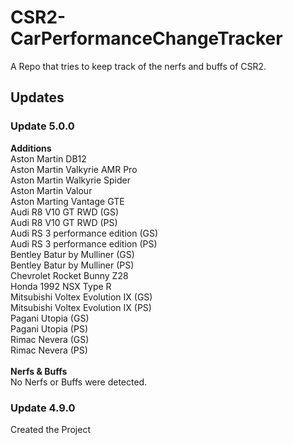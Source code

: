 # CSR2-CarPerformanceChangeTracker
A Repo that tries to keep track of the nerfs and buffs of CSR2.

## Updates
### Update 5.0.0
**Additions**<br>
Aston Martin DB12<br>
Aston Martin Valkyrie AMR Pro<br>
Aston Martin Walkyrie Spider<br>
Aston Martin Valour<br>
Aston Marting Vantage GTE<br>
Audi R8 V10 GT RWD (GS)<br>
Audi R8 V10 GT RWD (PS)<br>
Audi RS 3 performance edition (GS)<br>
Audi RS 3 performance edition (PS)<br>
Bentley Batur by Mulliner (GS)<br>
Bentley Batur by Mulliner (PS)<br>
Chevrolet Rocket Bunny Z28<br>
Honda 1992 NSX Type R<br>
Mitsubishi Voltex Evolution IX (GS)<br>
Mitsubishi Voltex Evolution IX (PS)<br>
Pagani Utopia (GS)<br>
Pagani Utopia (PS)<br>
Rimac Nevera (GS)<br>
Rimac Nevera (PS)<br>
<br>
**Nerfs & Buffs**<br>
No Nerfs or Buffs were detected.<br>
### Update 4.9.0
Created the Project<br>